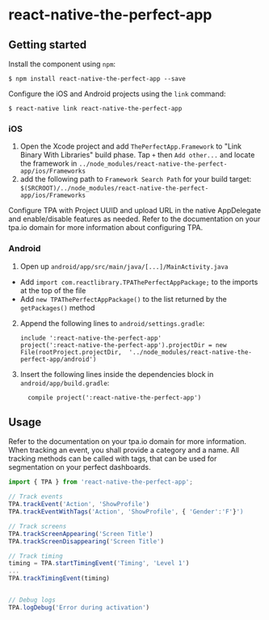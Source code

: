 
# react-native-the-perfect-app

## Getting started

Install the component using `npm`:

`$ npm install react-native-the-perfect-app --save`

Configure the iOS and Android projects using the `link` command:

`$ react-native link react-native-the-perfect-app`

### iOS

1. Open the Xcode project and add `ThePerfectApp.Framework` to "Link Binary With Libraries" build phase. Tap `+` then `Add other...` and locate the framework in `../node_modules/react-native-the-perfect-app/ios/Frameworks`
2. add the following path to `Framework Search Path` for your build target: `$(SRCROOT)/../node_modules/react-native-the-perfect-app/ios/Frameworks`

Configure TPA with Project UUID and upload URL in the native AppDelegate and enable/disable features as needed. Refer to the documentation on your tpa.io domain for more information about configuring TPA.

### Android

1. Open up `android/app/src/main/java/[...]/MainActivity.java`
  - Add `import com.reactlibrary.TPAThePerfectAppPackage;` to the imports at the top of the file
  - Add `new TPAThePerfectAppPackage()` to the list returned by the `getPackages()` method
2. Append the following lines to `android/settings.gradle`:
  	```
  	include ':react-native-the-perfect-app'
  	project(':react-native-the-perfect-app').projectDir = new File(rootProject.projectDir, 	'../node_modules/react-native-the-perfect-app/android')
  	```
3. Insert the following lines inside the dependencies block in `android/app/build.gradle`:
  	```
      compile project(':react-native-the-perfect-app')
  	```


## Usage

Refer to the documentation on your tpa.io domain for more information. When tracking an event, you shall provide a category and a name. All tracking methods can be called with tags, that can be used for segmentation on your perfect dashboards.

```javascript
import { TPA } from 'react-native-the-perfect-app';

// Track events
TPA.trackEvent('Action', 'ShowProfile')
TPA.trackEventWithTags('Action', 'ShowProfile', { 'Gender':'F'}')

// Track screens
TPA.trackScreenAppearing('Screen Title')
TPA.trackScreenDisappearing('Screen Title')

// Track timing
timing = TPA.startTimingEvent('Timing', 'Level 1')
...
TPA.trackTimingEvent(timing)


// Debug logs
TPA.logDebug('Error during activation')

```
  
